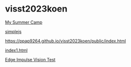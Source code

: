 # visst2023koen

<a href="https://ppap9264.github.io/visst2023koen/public/index.html">My Summer Camp</a>

<a href="https://ppap9264.github.io/visst2023koen/public/simplejs.html">simplejs</a>

https://ppap9264.github.io/visst2023koen/public/index.html

<a href="https://ppap9264.github.io/visst2023koen/public/index1.html">index1.html</a>

<a href="https://ppap9264.github.io/visst2023koen/public/vision/browser/index.html">Edge Impulse Vision Test</a>
